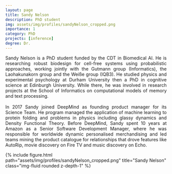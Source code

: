 ```yaml
---
layout: page
title: Sandy Nelson
description: PhD student
img: assets/img/profiles/sandyNelson_cropped.png
importance: 1
category: PhD
projects: [inference]
degree: Dr.
---
```



<div class="row">
    <div class="col-sm mt-3 mt-md-0">
        <p style="text-align: justify">
         Sandy Nelson is a PhD student funded by the CDT in Biomedical AI. He is researching robust biodesign for 
cell-free systems using probabilistic approaches, working jointly with the Gutmann group (Informatics), the 
Laohakunakorn group and the Weiße group (IQB3). He studied physics and experimental psychology at Durham University 
then a PhD in cognitive science at Edinburgh University. While there, he was involved in research projects at the 
School of Informatics on computational models of memory and text processing. <br> <br>
         In 2017 Sandy joined DeepMind as founding product manager for its Science Team. He program managed the 
application of machine learning to protein folding and problems in physics including glassy dynamics and Density 
Functional Theory. Before DeepMind, Sandy spent 10 years at Amazon as a Senior Software Development Manager, where he 
was responsible for worldwide dynamic personalised merchandising and led teams mining the product catalogue for 
relationships that drove features like AutoRip, movie discovery on Fire TV and music discovery on Echo.
        </p>
    </div>
    <div class="col-sm mt-3 mt-md-0">
        {% include figure.html path="assets/img/profiles/sandyNelson_cropped.png" title="Sandy Nelson" class="img-fluid rounded z-depth-1" %}
    </div>
</div>